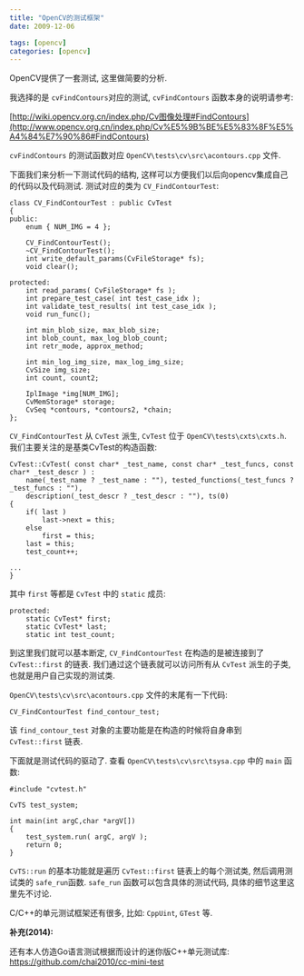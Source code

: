 ```yaml
---
title: "OpenCV的测试框架"
date: 2009-12-06

tags: [opencv]
categories: [opencv]
---
```


OpenCV提供了一套测试, 这里做简要的分析.

我选择的是 `cvFindContours`对应的测试, `cvFindContours` 函数本身的说明请参考:

[http://wiki.opencv.org.cn/index.php/Cv图像处理#FindContours](http://www.opencv.org.cn/index.php/Cv%E5%9B%BE%E5%83%8F%E5%A4%84%E7%90%86#FindContours)

`cvFindContours` 的测试函数对应 `OpenCV\tests\cv\src\acontours.cpp` 文件.

下面我们来分析一下测试代码的结构, 这样可以方便我们以后向opencv集成自己的代码以及代码测试.
测试对应的类为 `CV_FindContourTest`:

	class CV_FindContourTest : public CvTest
	{
	public:
		enum { NUM_IMG = 4 };

		CV_FindContourTest();
		~CV_FindContourTest();
		int write_default_params(CvFileStorage* fs);
		void clear();

	protected:
		int read_params( CvFileStorage* fs );
		int prepare_test_case( int test_case_idx );
		int validate_test_results( int test_case_idx );
		void run_func();

		int min_blob_size, max_blob_size;
		int blob_count, max_log_blob_count;
		int retr_mode, approx_method;

		int min_log_img_size, max_log_img_size;
		CvSize img_size;
		int count, count2;

		IplImage *img[NUM_IMG];
		CvMemStorage* storage;
		CvSeq *contours, *contours2, *chain;
	};

`CV_FindContourTest` 从 `CvTest` 派生, `CvTest` 位于 `OpenCV\tests\cxts\cxts.h`.
我们主要关注的是基类CvTest的构造函数:

	CvTest::CvTest( const char* _test_name, const char* _test_funcs, const char* _test_descr ) :
		name(_test_name ? _test_name : ""), tested_functions(_test_funcs ? _test_funcs : ""),
		description(_test_descr ? _test_descr : ""), ts(0)
	{
		if( last )
			last->next = this;
		else
			first = this;
		last = this;
		test_count++;

	...
	}


其中 `first` 等都是 `CvTest` 中的 `static` 成员:

	protected:
		static CvTest* first;
		static CvTest* last;
		static int test_count;

到这里我们就可以基本断定, `CV_FindContourTest` 在构造的是被连接到了 `CvTest::first` 的链表.
我们通过这个链表就可以访问所有从 `CvTest` 派生的子类, 也就是用户自己实现的测试类.

`OpenCV\tests\cv\src\acontours.cpp` 文件的末尾有一下代码:

	CV_FindContourTest find_contour_test;

该 `find_contour_test` 对象的主要功能是在构造的时候将自身串到 `CvTest::first` 链表.

下面就是测试代码的驱动了. 查看 `OpenCV\tests\cv\src\tsysa.cpp` 中的 `main` 函数:

	#include "cvtest.h"

	CvTS test_system;

	int main(int argC,char *argV[])
	{
		test_system.run( argC, argV );
		return 0;
	}

`CvTS::run` 的基本功能就是遍历 `CvTest::first` 链表上的每个测试类, 然后调用测试类的
`safe_run`函数. `safe_run` 函数可以包含具体的测试代码, 具体的细节这里这里先不讨论.

C/C++的单元测试框架还有很多, 比如: `CppUint`, `GTest` 等.

**补充(2014):**

还有本人仿造Go语言测试根据而设计的迷你版C++单元测试库:
https://github.com/chai2010/cc-mini-test


